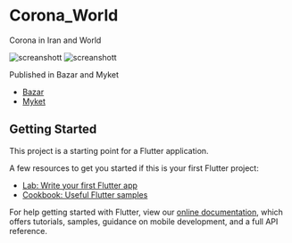 # Corona_World

Corona in Iran and World

![screanshott](https://assets.myket.ir/screenshots/xxlarge/com.mfuzzy.corona_world/a17e7b45-0c00-4017-8de2-c698afc24116.png)
![screanshott](https://assets.myket.ir/screenshots/xxlarge/com.mfuzzy.corona_world/cde40963-5721-4036-b94a-cef1f3c4b799.png)

Published in Bazar and Myket

- [Bazar](https://cafebazaar.ir/app/com.mfuzzy.corona_world)
- [Myket](https://myket.ir/app/com.mfuzzy.corona_world)

## Getting Started

This project is a starting point for a Flutter application.

A few resources to get you started if this is your first Flutter project:

- [Lab: Write your first Flutter app](https://flutter.dev/docs/get-started/codelab)
- [Cookbook: Useful Flutter samples](https://flutter.dev/docs/cookbook)

For help getting started with Flutter, view our
[online documentation](https://flutter.dev/docs), which offers tutorials,
samples, guidance on mobile development, and a full API reference.
